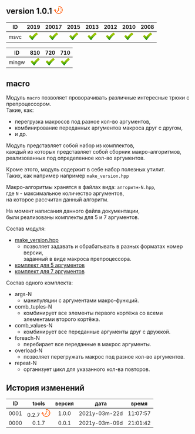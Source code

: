 
[P]: ../icons/progress.png
[V]: ../icons/success.png
[X]: ../icons/failed.png
[D]: ../icons/danger.png
[E]: ../icons/empty.png
[N]: ../icons/na.png

version 1.0.1 [![P]][M]
---

| **ID**  | 2019      | 20017     | 2015      | 2013      | 2012      | 2010      | 2008      |  
|:-------:|:---------:|:---------:|:---------:|:---------:|:---------:|:---------:|:---------:|  
| msvc    | [![V]][M] | [![V]][M] | [![V]][M] | [![V]][M] | [![V]][M] | [![V]][M] | [![V]][M] |  

| **ID**  | 810       | 720       | 710       |  
|:-------:|:---------:|:---------:|:---------:|  
| mingw   | [![V]][M] | [![V]][M] | [![V]][M] |  

[T]: https://github.com/Kartonagnick/tools  "библиотека общего назначения tools"  
[M]: #macro  "магия препроцессора"
[0]: macro/make_version.md  "манипуляции версией времени препроцессора"
[5]: macro/kit-5.md         "комплект для 5 аргументов"  
[7]: macro/kit-7.md         "комплект для 7 аргументов"  

macro
---
Модуль `macro` позволяет проворачивать различные интересные трюки с препроцессором.  
Такие, как:  
 - перегрузка макросов под разное кол-во аргументов,  
 - комбинирование переданных аргументов макроса друг с другом,  
 - и др.  

Модуль представляет собой набор из комплектов,  
каждый из которых представляет собой сборник макро-алгоритмов,  
реализованных под определенное кол-во аргументов.  

Кроме этого, модуль содержит в себе набор полезных утилит.  
Таких, как например например `make_version.hpp`  

Макро-алгоритмы хранятся в файлах вида: `алгоритм-N.hpp`,  
где `N` - максимальное количество аргументов,  
на которое рассчитан данный алгоритм.  

На момент написания данного файла документации,  
были реализованы комплекты для 5 и 7 аргументов.  

Состав модуля:  
  - [make_version.hpp][0]  
    - позволяет задавать и обрабатывать в разных форматах номер версии,  
      заданный в виде макроса препроцессора.  
  - [комплект для 5 аргументов][5]  
  - [комплект для 7 аргументов][7]  

Состав одного комплекта:  
  - args-N  
    - манипуляции с аргументами макро-функций.  
  - comb_tuples-N  
    - комбинирует все элементы первого кортёжа со всеми элементами второго кортёжа.  
  - comb_values-N  
    - комбинирует все переданные аргументы друг с дружкой.  
  - foreach-N  
    - перебирает все переданные в макрос аргументы.  
  - overload-N  
    - позволяет перегружать макрос под разное кол-во аргументов.  
  - repeat-N  
    - организует цикл для указанного кол-ва повторов.  

История изменений 
------

| **ID** |      tools      | версия |     дата      |  время   |  
|:------:|:---------------:|:------:|:-------------:|:--------:|  
|  0001  | 0.2.7 [![P]][T] | 1.0.0  | 2021y-03m-22d | 11:07:57 |  
|  0000  | 0.1.7           | 0.0.1  | 2021y-03m-09d | 21:01:42 |  

